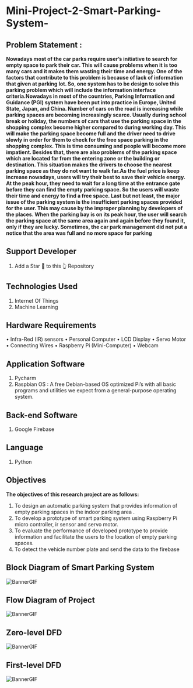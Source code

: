 # Mini-Project-2-Smart-Parking-System-

## Problem Statement : 

**Nowadays most of the car parks require user’s initiative to search for empty space to park their car. This will cause problems when it is too many cars and it makes them wasting their time and energy. One of the factors that contribute to this problem is because of lack of information that given at parking lot. So, one system has to be design to solve this parking problem which will include the information interface criteria.Nowadays in most of the countries, Parking Information and Guidance (PGI) system have been put into practice in Europe, United State, Japan, and China. Number of cars on the road is increasing while parking spaces are becoming increasingly scarce. Usually during school break or holiday, the numbers of cars that use the parking space in the shopping complex become higher compared to during working day. This will make the parking space become full and the driver need to drive slowly in order for them to check for the free space parking in the shopping complex. This is time consuming and people will become more impatient. Besides that, there are also problems of the parking space which are located far from the entering zone or the building or destination. This situation makes the drivers to choose the nearest parking space as they do not want to walk far.As the fuel price is keep increase nowadays, users will try their best to save their vehicle energy. At the peak hour, they need to wait for a long time at the entrance gate before they can find the empty parking space. So the users will waste their time and energy to find a free space. Last but not least, the major issue of the parking system is the insufficient parking spaces provided for the user. This may cause by the improper planning by developers of the places. When the parking bay is on its peak hour, the user will search the parking space at the same area again and again before they found it, only if they are lucky. Sometimes, the car park management did not put a notice that the area was full and no more space for parking**

## Support Developer
1. Add a Star 🌟  to this 👆 Repository

## Technologies Used
1. Internet Of Things
2. Machine Learning

## Hardware Requirements
•	Infra-Red (IR) sensors
•	Personal Computer
•	LCD Display
•	Servo Motor
•	Connecting Wires
•	Raspberry Pi (Mini-Computer)
•	Webcam

## Application Software
1. Pycharm
2. Raspbian OS : A free Debian-based OS optimized Pi’s with all basic programs and utilities we expect from a general-purpose operating system.

## Back-end Software
1. Google Firebase

## Language
1. Python

## Objectives

**The objectives of this research project are as follows:**
1. To design an automatic parking system that provides information of empty parking spaces in the indoor parking area .
2. To develop a prototype of smart parking system using  Raspberry Pi micro controller,  ir sensor  and servo motor.
3. To evaluate the performance of developed prototype to provide information and facilitate the users to the location of empty parking spaces.
4. To detect the vehicle number plate and send the data to the firebase

## Block Diagram of Smart Parking System
![BannerGIF](https://github.com/Harshit8126/Mini-Project-2-Smart-Parking-System-/blob/main/Project%20Docs/Screenshot%202021-04-22%20164651.png)

## Flow Diagram of Project
![BannerGIF](https://github.com/Harshit8126/Mini-Project-2-Smart-Parking-System-/blob/main/Project%20Docs/Screenshot%202021-04-22%20165345.png)

## Zero-level DFD
![BannerGIF](https://github.com/Harshit8126/Mini-Project-2-Smart-Parking-System-/blob/main/Project%20Docs/Screenshot%202021-04-22%20165544.png)

## First-level DFD 
![BannerGIF](https://github.com/Harshit8126/Mini-Project-2-Smart-Parking-System-/blob/main/Project%20Docs/Screenshot%202021-04-22%20165818.png)
